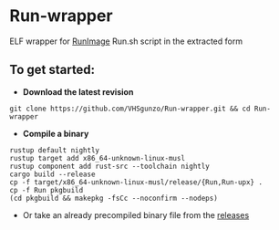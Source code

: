 # Run-wrapper
ELF wrapper for [RunImage](https://github.com/VHSgunzo/runimage) Run.sh script in the extracted form

## To get started:
* **Download the latest revision**
```
git clone https://github.com/VHSgunzo/Run-wrapper.git && cd Run-wrapper
```

* **Compile a binary**
```
rustup default nightly
rustup target add x86_64-unknown-linux-musl
rustup component add rust-src --toolchain nightly
cargo build --release
cp -f target/x86_64-unknown-linux-musl/release/{Run,Run-upx} .
cp -f Run pkgbuild
(cd pkgbuild && makepkg -fsCc --noconfirm --nodeps)
```
* Or take an already precompiled binary file from the [releases](https://github.com/VHSgunzo/Run-wrapper/releases)
